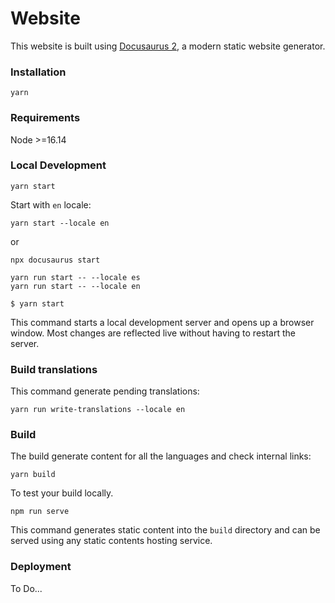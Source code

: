 # Website

This website is built using [Docusaurus 2](https://docusaurus.io/), a modern static website generator.

### Installation
```shell
yarn
```

### Requirements
Node >=16.14

### Local Development

```shell
yarn start
```

Start with `en` locale:
```shell
yarn start --locale en
```
or 

```shell
npx docusaurus start
```

```shell
yarn run start -- --locale es
yarn run start -- --locale en
```


```shell
$ yarn start
```

This command starts a local development server and opens up a browser window. Most changes are reflected live without having to restart the server.

### Build translations
This command generate pending translations:
```
yarn run write-translations --locale en
```

### Build
The build generate content for all the languages and check internal links:
```
yarn build
```

To test your build locally.
```shell
npm run serve
```
This command generates static content into the `build` directory and can be served using any static contents hosting service.

### Deployment

To Do...
